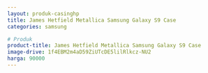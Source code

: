 ```yaml
---
layout: produk-casinghp
title: James Hetfield Metallica Samsung Galaxy S9 Case
categories: samsung

# Produk
product-title: James Hetfield Metallica Samsung Galaxy S9 Case
image-drive: 1f4EBM2m4aD59ZiUTcDE5lilRlkcz-NU2
harga: 90000
---
```

